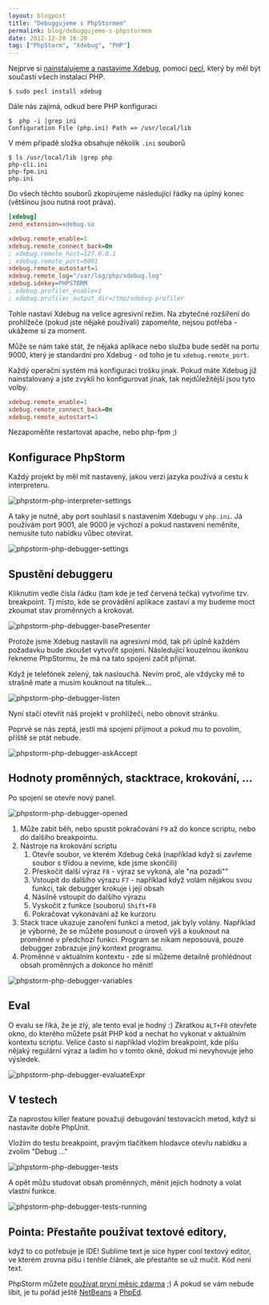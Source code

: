 ```yaml
---
layout: blogpost
title: "Debuggujeme s PhpStormem"
permalink: blog/debuggujeme-s-phpstormem
date: 2012-12-20 16:20
tag: ["PhpStorm", "Xdebug", "PHP"]
---
```


Nejprve si [nainstalujeme a nastavíme Xdebug](https://xdebug.org/docs/install), pomocí [pecl](https://pecl.php.net/), který by měl být součastí všech instalací PHP.

~~~ shell
$ sudo pecl install xdebug
~~~

Dále nás zajímá, odkud bere PHP konfiguraci

~~~ shell
$  php -i |grep ini
Configuration File (php.ini) Path => /usr/local/lib
~~~

V mém případě složka obsahuje několik `.ini` souborů

~~~
$ ls /usr/local/lib |grep php
php-cli.ini
php-fpm.ini
php.ini
~~~

Do všech těchto souborů zkopírujeme následující řádky na úplný konec (většinou jsou nutná root práva).

~~~ ini
[xdebug]
zend_extension=xdebug.so

xdebug.remote_enable=1
xdebug.remote_connect_back=On
; xdebug.remote_host=127.0.0.1
; xdebug.remote_port=9001
xdebug.remote_autostart=1
xdebug.remote_log="/var/log/php/xdebug.log"
xdebug.idekey=PHPSTORM
; xdebug.profiler_enable=1
; xdebug.profiler_output_dir=/tmp/xdebug-profiler
~~~

Tohle nastaví Xdebug na velice agresivní režim. Na zbytečné rozšíření do prohlížeče (pokud jste nějaké používali) zapomeňte, nejsou potřeba - ukážeme si za moment.

Může se nám také stát, že nějaká aplikace nebo služba bude sedět na portu 9000, který je standardní pro Xdebug - od toho je tu `xdebug.remote_port`.

Každý operační systém má konfiguraci trošku jinak. Pokud máte Xdebug již nainstalovaný a jste zvyklí ho konfigurovat jinak, tak nejdůležitější jsou tyto volby.

~~~ ini
xdebug.remote_enable=1
xdebug.remote_connect_back=On
xdebug.remote_autostart=1
~~~

Nezapoměňte restartovat apache, nebo php-fpm ;)


## Konfigurace PhpStorm

Každý projekt by měl mít nastavený, jakou verzi jazyka používá a cestu k interpreteru.

![phpstorm-php-interpreter-settings](/content/phpstorm-php-interpreter-settings.png)

A taky je nutné, aby port souhlasil s nastavením Xdebugu v `php.ini`. Já používám port 9001, ale 9000 je výchozí a pokud nastavení neměníte, nemusíte tuto nabídku vůbec otevírat.

![phpstorm-php-debugger-settings](/content/phpstorm-php-debugger-settings.png)


## Spustění debuggeru

Kliknutím vedle čísla řádku (tam kde je teď červená tečka) vytvoříme tzv. breakpoint. Tj místo, kde se provádění aplikace zastaví a my budeme moct zkoumat stav proměnných a krokovat.

![phpstorm-php-debugger-basePresenter](/content/phpstorm-php-debugger-basePresenter.png)

Protože jsme Xdebug nastavili na agresivní mód, tak při úplně každém požadavku bude zkoušet vytvořit spojení. Následující kouzelnou ikonkou řekneme PhpStormu, že má na tato spojení začít přijímat.

Když je telefónek zelený, tak naslouchá. Nevím proč, ale vždycky mě to strašně mate a musím kouknout na titulek...

![phpstorm-php-debugger-listen](/content/phpstorm-php-debugger-listen.png)

Nyní stačí otevřít náš projekt v prohlížeči, nebo obnovit stránku.

Poprvé se nás zeptá, jestli má spojení příjmout a pokud mu to povolím, příště se ptát nebude.

![phpstorm-php-debugger-askAccept](/content/phpstorm-php-debugger-askAccept.png)


## Hodnoty proměnných, stacktrace, krokování, ...

Po spojení se otevře nový panel.

![phpstorm-php-debugger-opened](/content/phpstorm-php-debugger-opened.png)

1. Může zabít běh, nebo spustit pokračování `F9` až do konce scriptu, nebo do dalšího breakpointu.
2. Nástroje na krokování scriptu
    1. Otevře soubor, ve kterém Xdebug čeká (například když si zavřeme soubor s třídou a nevíme, kde jsme skončili)
    2. Přeskočit další výraz `F8` - výraz se vykoná, ale "na pozadí""
    3. Vstoupit do dalšího výrazu `F7` - například když volám nějakou svou funkci, tak debugger krokuje i její obsah
    4. Násilně vstoupit do dalšího výrazu
    5. Vyskočit z funkce (souboru) `Shift+F8`
    6. Pokračovat vykonávání až ke kurzoru
3. Stack trace ukazuje zanoření funkcí a metod, jak byly volány. Například je výborné, že se můžete posunout o úroveň výš a kouknout na proměnné v předchozí funkci. Program se nikam neposouvá, pouze debugger zobrazuje jiný kontext programu.
4. Proměnné v aktuálním kontextu - zde si můžeme detailně prohlédnout obsah proměnných a dokonce ho měnit!

![phpstorm-php-debugger-variables](/content/phpstorm-php-debugger-variables.png)


## Eval

O evalu se říká, že je zlý, ale tento eval je hodný :) Zkratkou `ALT+F8` otevřete okno, do kterého můžete psát PHP kód a nechat ho vykonat v aktuálním kontextu scriptu. Velice často si například vložím breakpoint, kde píšu nějaký regulární výraz a ladím ho v tomto okně, dokud mi nevyhovuje jeho výsledek.

![phpstorm-php-debugger-evaluateExpr](/content/phpstorm-php-debugger-evaluateExpr.png)


## V testech

Za naprostou killer feature považuji debugování testovacích metod, když si nastavíte dobře PhpUnit.

Vložím do testu breakpoint, pravým tlačítkem hlodavce otevřu nabídku a zvolím "Debug ..."

![phpstorm-php-debugger-tests](/content/phpstorm-php-debugger-tests.png)

A opět můžu studovat obsah proměnných, měnit jejich hodnoty a volat vlastní funkce.

![phpstorm-php-debugger-tests-running](/content/phpstorm-php-debugger-tests-running.png)


## Pointa: Přestaňte používat textové editory,

když to co potřebuje je IDE! Sublime text je sice hyper cool textový editor, ve kterém zrovna píšu i tenhle článek, ale přestaňte se už mučit. Kód není text.

PhpStorm můžete [používat první měsíc zdarma](https://www.jetbrains.com/phpstorm/) ;)
 A pokud se vám nebude líbit, je tu pořád ještě [NetBeans](https://netbeans.org/) a [PhpEd](https://www.nusphere.com/products/phped.htm).

